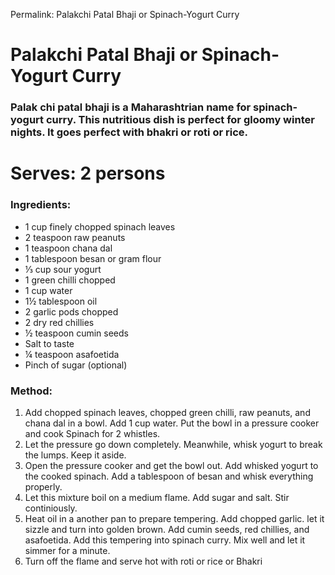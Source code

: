 Permalink: Palakchi Patal Bhaji or Spinach-Yogurt Curry 

# Palakchi Patal Bhaji or Spinach-Yogurt Curry 

### Palak chi patal bhaji is a Maharashtrian name for spinach-yogurt curry. This nutritious dish is perfect for gloomy winter nights. It goes perfect with bhakri or roti or rice. 


# Serves: 2 persons

### Ingredients:
* 1 cup finely chopped spinach leaves
* 2 teaspoon raw peanuts
* 1 teaspoon chana dal 
* 1 tablespoon besan or gram flour
* ⅓ cup sour yogurt
* 1 green chilli chopped
* 1 cup water
* 1½ tablespoon oil
* 2 garlic pods chopped
* 2 dry red chillies
* ½ teaspoon cumin seeds
* Salt to taste
* ¼ teaspoon asafoetida
* Pinch of sugar (optional)

### Method:
1. Add chopped spinach leaves, chopped green chilli, raw peanuts, and chana dal in a bowl. Add 1 cup water. Put the bowl in a pressure cooker and cook Spinach for 2 whistles. 
2. Let the pressure go down completely. Meanwhile, whisk yogurt to break the lumps. Keep it aside. 
3. Open the pressure cooker and get the bowl out. Add whisked yogurt to the cooked spinach. Add a tablespoon of besan and whisk everything properly. 
4. Let this mixture boil on a medium flame. Add sugar and salt. Stir continiously. 
5. Heat oil in a another pan to prepare tempering. Add chopped garlic. let it sizzle and turn into golden brown. Add cumin seeds, red chillies, and asafoetida. Add this tempering into spinach curry. Mix well and let it simmer for a minute. 
6. Turn off the flame and serve hot with roti or rice or Bhakri
